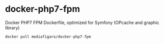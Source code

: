 # docker-php7-fpm
Docker PHP7 FPM Dockerfile, optimized for Symfony (OPcache and graphic library)

    docker pull mediafigaro/docker-php7-fpm
